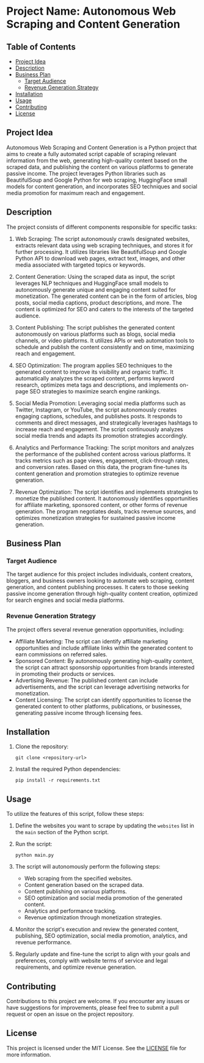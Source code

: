 # Project Name: Autonomous Web Scraping and Content Generation

## Table of Contents
- [Project Idea](#project-idea)
- [Description](#description)
- [Business Plan](#business-plan)
  - [Target Audience](#target-audience)
  - [Revenue Generation Strategy](#revenue-generation-strategy)
- [Installation](#installation)
- [Usage](#usage)
- [Contributing](#contributing)
- [License](#license)

## Project Idea
Autonomous Web Scraping and Content Generation is a Python project that aims to create a fully automated script capable of scraping relevant information from the web, generating high-quality content based on the scraped data, and publishing the content on various platforms to generate passive income. The project leverages Python libraries such as BeautifulSoup and Google Python for web scraping, HuggingFace small models for content generation, and incorporates SEO techniques and social media promotion for maximum reach and engagement.

## Description
The project consists of different components responsible for specific tasks:

1. Web Scraping: The script autonomously crawls designated websites, extracts relevant data using web scraping techniques, and stores it for further processing. It utilizes libraries like BeautifulSoup and Google Python API to download web pages, extract text, images, and other media associated with targeted topics or keywords.

2. Content Generation: Using the scraped data as input, the script leverages NLP techniques and HuggingFace small models to autonomously generate unique and engaging content suited for monetization. The generated content can be in the form of articles, blog posts, social media captions, product descriptions, and more. The content is optimized for SEO and caters to the interests of the targeted audience.

3. Content Publishing: The script publishes the generated content autonomously on various platforms such as blogs, social media channels, or video platforms. It utilizes APIs or web automation tools to schedule and publish the content consistently and on time, maximizing reach and engagement.

4. SEO Optimization: The program applies SEO techniques to the generated content to improve its visibility and organic traffic. It automatically analyzes the scraped content, performs keyword research, optimizes meta tags and descriptions, and implements on-page SEO strategies to maximize search engine rankings.

5. Social Media Promotion: Leveraging social media platforms such as Twitter, Instagram, or YouTube, the script autonomously creates engaging captions, schedules, and publishes posts. It responds to comments and direct messages, and strategically leverages hashtags to increase reach and engagement. The script continuously analyzes social media trends and adapts its promotion strategies accordingly.

6. Analytics and Performance Tracking: The script monitors and analyzes the performance of the published content across various platforms. It tracks metrics such as page views, engagement, click-through rates, and conversion rates. Based on this data, the program fine-tunes its content generation and promotion strategies to optimize revenue generation.

7. Revenue Optimization: The script identifies and implements strategies to monetize the published content. It autonomously identifies opportunities for affiliate marketing, sponsored content, or other forms of revenue generation. The program negotiates deals, tracks revenue sources, and optimizes monetization strategies for sustained passive income generation.

## Business Plan

### Target Audience
The target audience for this project includes individuals, content creators, bloggers, and business owners looking to automate web scraping, content generation, and content publishing processes. It caters to those seeking passive income generation through high-quality content creation, optimized for search engines and social media platforms.

### Revenue Generation Strategy
The project offers several revenue generation opportunities, including:
- Affiliate Marketing: The script can identify affiliate marketing opportunities and include affiliate links within the generated content to earn commissions on referred sales.
- Sponsored Content: By autonomously generating high-quality content, the script can attract sponsorship opportunities from brands interested in promoting their products or services.
- Advertising Revenue: The published content can include advertisements, and the script can leverage advertising networks for monetization.
- Content Licensing: The script can identify opportunities to license the generated content to other platforms, publications, or businesses, generating passive income through licensing fees.

## Installation
1. Clone the repository:
   ```
   git clone <repository-url>
   ```

2. Install the required Python dependencies:
   ```
   pip install -r requirements.txt
   ```

## Usage
To utilize the features of this script, follow these steps:

1. Define the websites you want to scrape by updating the `websites` list in the `main` section of the Python script.

2. Run the script:
   ```
   python main.py
   ```

3. The script will autonomously perform the following steps:
   - Web scraping from the specified websites.
   - Content generation based on the scraped data.
   - Content publishing on various platforms.
   - SEO optimization and social media promotion of the generated content.
   - Analytics and performance tracking.
   - Revenue optimization through monetization strategies.

4. Monitor the script's execution and review the generated content, publishing, SEO optimization, social media promotion, analytics, and revenue performance.

5. Regularly update and fine-tune the script to align with your goals and preferences, comply with website terms of service and legal requirements, and optimize revenue generation.

## Contributing
Contributions to this project are welcome. If you encounter any issues or have suggestions for improvements, please feel free to submit a pull request or open an issue on the project repository.

## License
This project is licensed under the MIT License. See the [LICENSE](LICENSE) file for more information.